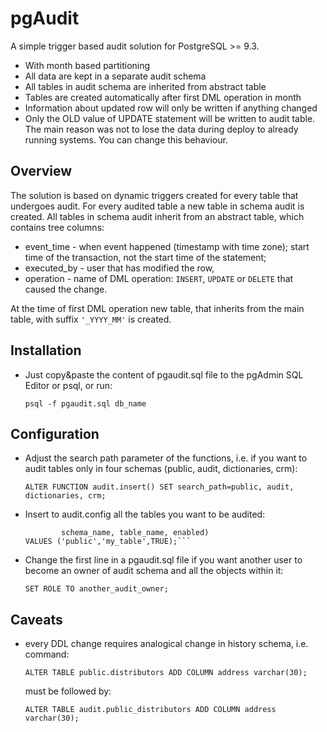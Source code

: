 # pgAudit
A simple trigger based audit solution for PostgreSQL >= 9.3.
* With month based partitioning
* All data are kept in a separate audit schema
* All tables in audit schema are inherited from abstract table
* Tables are created automatically after first DML operation in month
* Information about updated row will only be written if anything changed
* Only the OLD value of UPDATE statement will be written to audit table. The main reason was not to lose the data during deploy to already running systems. You can change this behaviour.

## Overview
The solution is based on dynamic triggers created for every table that undergoes audit. For every audited table a new table in schema audit is created.
All tables in schema audit inherit from an abstract table, which contains tree columns:
* event_time - when event happened (timestamp with time zone); start time of the transaction, not the start time of the statement;
* executed_by - user that has modified the row,
* operation - name of DML operation: `INSERT`, `UPDATE` or `DELETE` that caused the change.

At the time of first DML operation new table, that inherits from the main table, with suffix `'_YYYY_MM'` is created.

## Installation
* Just copy&paste the content of pgaudit.sql file to the pgAdmin SQL Editor or psql, or run:

    ```psql -f pgaudit.sql db_name```

## Configuration
* Adjust the search path parameter of the functions, i.e. if you want to audit tables only in four schemas (public, audit, dictionaries, crm):

    ```ALTER FUNCTION audit.insert() SET search_path=public, audit, dictionaries, crm;```
* Insert to audit.config all the tables you want to be audited:

    ```INSERT INTO audit.config(
            schema_name, table_name, enabled)
    VALUES ('public','my_table',TRUE);```
* Change the first line in a pgaudit.sql file if you want another user to become an owner of audit schema and all the objects within it:

    ```SET ROLE TO another_audit_owner;```

## Caveats
* every DDL change requires analogical change in history schema, i.e. command:

    ```ALTER TABLE public.distributors ADD COLUMN address varchar(30);```

    must be followed by:

    ```ALTER TABLE audit.public_distributors ADD COLUMN address varchar(30);```

